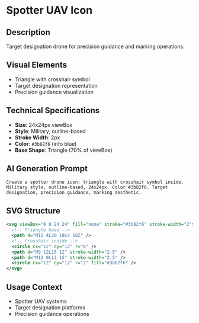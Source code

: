 # Spotter UAV Icon

## Description

Target designation drone for precision guidance and marking operations.

## Visual Elements

- Triangle with crosshair symbol
- Target designation representation
- Precision guidance visualization

## Technical Specifications

- **Size**: 24x24px viewBox
- **Style**: Military, outline-based
- **Stroke Width**: 2px
- **Color**: `#3b82f6` (info blue)
- **Base Shape**: Triangle (70% of viewBox)

## AI Generation Prompt

```text
Create a spotter drone icon: triangle with crosshair symbol inside. Military style, outline-based, 24x24px. Color #3b82f6. Target designation, precision guidance, marking aesthetic.
```

## SVG Structure

```svg
<svg viewBox="0 0 24 24" fill="none" stroke="#3b82f6" stroke-width="2">
  <!-- Triangle base -->
  <path d="M12 4L20 18L4 18Z" />
  <!-- Crosshair inside -->
  <circle cx="12" cy="12" r="6" />
  <path d="M9 12L15 12" stroke-width="2.5" />
  <path d="M12 9L12 15" stroke-width="2.5" />
  <circle cx="12" cy="12" r="2" fill="#3b82f6" />
</svg>
```

## Usage Context

- Spotter UAV systems
- Target designation platforms
- Precision guidance operations
